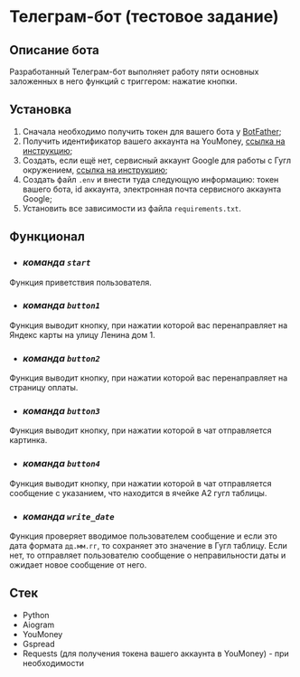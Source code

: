 # Телеграм-бот (тестовое задание)
## Описание бота

Разработанный Телеграм-бот выполняет работу пяти основных заложенных в него функций с триггером: нажатие кнопки.

## Установка

1) Сначала необходимо получить токен для вашего бота у [BotFather](https://telegram.me/BotFather);
2) Получить идентификатор вашего аккаунта на YouMoney, [ссылка на инструкцию](https://habr.com/ru/articles/558924/);
3) Создать, если ещё нет, сервисный аккаунт Google для работы с Гугл окружением, [ссылка на инструкцию](https://habr.com/ru/articles/483302/);
4) Создать файл `.env` и внести туда следующую информацию: токен вашего бота, id аккаунта, электронная почта сервисного аккаунта Google;
5) Установить все зависимости из файла `requirements.txt`.

## Функционал

- ### *команда `start`*
Функция приветствия пользователя.

- ### *команда `button1`*
Функция выводит кнопку, при нажатии которой вас перенаправляет на Яндекс карты на улицу Ленина дом 1.

- ### *команда `button2`*
Функция выводит кнопку, при нажатии которой вас перенаправляет на страницу оплаты.

- ### *команда `button3`*
Функция выводит кнопку, при нажатии которой в чат отправляется картинка.

- ### *команда `button4`*
Функция выводит кнопку, при нажатии которой в чат отправляется сообщение с указанием, что находится в ячейке A2 гугл таблицы.

- ### *команда `write_date`*
Функция проверяет вводимое пользователем сообщение и если это дата формата `дд.мм.гг`, то сохраняет это значение в Гугл таблицу. Если нет, то отправляет пользователю сообщение о неправильности даты и ожидает новое сообщение от него.

## Стек

- Python
- Aiogram
- YouMoney
- Gspread
- Requests (для получения токена вашего аккаунта в YouMoney) - при необходимости 